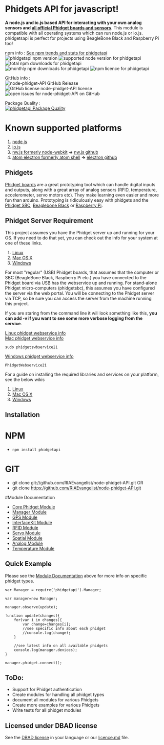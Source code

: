 # Phidgets API for javascript!
__A node.js and io.js based API for interacting with your own analog sensors and [all official Phidget boards and sensors](http://www.phidgets.com/)__. This module is compatible with all operating systems which can run node.js or io.js. phidgetsapi is perfect for projects using BeagleBone Black and Raspberry Pi too!

npm info :  [See npm trends and stats for phidgetapi](http://npm-stat.com/charts.html?package=phidgetapi&author=&from=&to=)  
![phidgetapi npm version](https://img.shields.io/npm/v/phidgetapi.svg) ![supported node version for phidgetapi](https://img.shields.io/node/v/phidgetapi.svg) ![total npm downloads for phidgetapi](https://img.shields.io/npm/dt/phidgetapi.svg) ![monthly npm downloads for phidgetapi](https://img.shields.io/npm/dm/phidgetapi.svg) ![npm licence for phidgetapi](https://img.shields.io/npm/l/phidgetapi.svg)

GitHub info :  
![node-phidget-API GitHub Release](https://img.shields.io/github/release/RIAEvangelist/node-phidget-API.svg) ![GitHub license node-phidget-API license](https://img.shields.io/github/license/RIAEvangelist/node-phidget-API.svg) ![open issues for node-phidget-API on GitHub](https://img.shields.io/github/issues/RIAEvangelist/node-phidget-API.svg)

Package Quality :  
[![phidgetapi Package Quality](http://npm.packagequality.com/badge/phidgetapi.png)](https://www.npmjs.com/package/phidgetapi)  

# Known supported platforms

1. [node.js](nodejs.org)
2. [io.js](https://iojs.org/en/index.html)
3. [nw.js formerly node-webkit](http://nwjs.io/) __->__ [nw.js github](https://github.com/nwjs/nw.js)
4. [atom electron formerly atom shell](http://electron.atom.io/) __->__ [electron github](https://github.com/atom/electron)

## Phidgets
[Phidget boards](https://www.phidgets.com/) are a great prototyping tool which can handle digital inputs and outputs, along with a great array of analog sensors (RFID, temperature, accelerometer, servo motors etc). They make learning even easier and more fun than arduino. Prototyping is ridiculously easy with phidgets and the [Phidget SBC](http://www.phidgets.com/products.php?category=21), [Beaglebone Black](http://www.adafruit.com/category/75?gclid=CJHs6o38yscCFYlafgodfKUEvQ) or [Raspberry Pi](http://www.adafruit.com/category/105).

## Phidget Server Requirement
This project assumes you have the Phidget server up and running for your OS. If you need to do that yet, you can check out the info for your system at one of these links.

1. [Linux](http://www.phidgets.com/docs/OS_-_Linux)
2. [Mac OS X](http://www.phidgets.com/docs/OS_-_OS_X)
3. [Windows](http://www.phidgets.com/docs/OS_-_Windows)


For most "regular" (USB) Phidget boards, that assumes that the computer or SBC (BeagleBone Black, Raspberry Pi etc.) you have connected to the Phidget board via USB has the webservice up and running.  For stand-alone Phidget micro-computers (phidgetsbc), this assumes you have configured the server via the web portal.  You will be connecting to the Phidget server via TCP, so be sure you can access the server from the machine running this project.

If you are staring from the command line it will look something like this, __you can add -v if you want to see some more verbose logging from the service__.

[Linux phidget webservice info](http://www.phidgets.com/docs/OS_-_Linux#Using_the_WebService)  
[Mac phidget webservice info](http://www.phidgets.com/docs/OS_-_OS_X#Using_the_WebService)

    sudo phidgetswbservice21

[Windows  phidget webservice info](http://www.phidgets.com/docs/OS_-_Windows#Using_the_WebService)

    PhidgetWebservice21

For a guide on installing the required libraries and services on your platform, see the below wikis

1. [Linux](http://www.phidgets.com/docs/OS_-_Linux)
2. [Mac OS X](http://www.phidgets.com/docs/OS_-_OS_X)
3. [Windows](http://www.phidgets.com/docs/OS_-_Windows)

## Installation
# NPM
* ` npm install phidgetapi `


# GIT
* git clone git://github.com/RIAEvangelist/node-phidget-API.git
OR
* git clone https://github.com/RIAEvangelist/node-phidget-API.git

#Module Documentation
* [Core Phidget Module](https://github.com/RIAEvangelist/node-phidget-API/blob/master/docs/Phidget.md)
* [Manager Module](https://github.com/RIAEvangelist/node-phidget-API/blob/master/docs/Manager.md)
* [GPS Module](https://github.com/RIAEvangelist/node-phidget-API/blob/master/docs/GPS.md)
* [InterfaceKit Module](https://github.com/RIAEvangelist/node-phidget-API/blob/master/docs/InterfaceKit.md)
* [RFID Module](https://github.com/RIAEvangelist/node-phidget-API/blob/master/docs/RFID.md)
* [Servo Module](https://github.com/RIAEvangelist/node-phidget-API/blob/master/docs/Servo.md)
* [Spatial Module](https://github.com/RIAEvangelist/node-phidget-API/blob/master/docs/Spatial.md)
* [Analog Module](https://github.com/RIAEvangelist/node-phidget-API/blob/master/docs/Analog.md)
* [Temperature Module](https://github.com/RIAEvangelist/node-phidget-API/blob/master/docs/Temperature.md)

## Quick Example
Please see the [Module Documentation](https://github.com/RIAEvangelist/node-phidget-API/tree/master/docs) above for more info on specific phidget types.

    var Manager = require('phidgetapi').Manager;

    var manager=new Manager;

    manager.observe(update);

    function update(changes){
        for(var i in changes){
            var change=changes[i];
            //see specific info about each phidget
            //console.log(change);
        }

        //see latest info on all available phidgets
        console.log(manager.devices);
    }

    manager.phidget.connect();

## ToDo:
* Support for Phidget authentication
* Create modules for handling all phidget types
* document all modules for various Phidgets
* Create more examples for various Phidgets
* Write tests for all phidget modules

## Licensed under DBAD license
See the [DBAD license](https://github.com/philsturgeon/dbad) in your language or our [licence.md](https://github.com/RIAEvangelist/node-phidget-API/blob/master/license.md) file.
